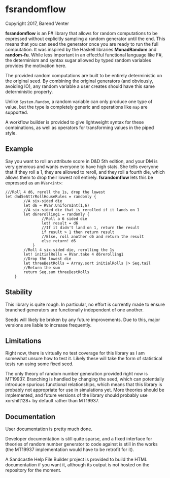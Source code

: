# fsrandomflow

Copyright 2017, Barend Venter

**fsrandomflow** is an F# library that allows for random computations to be expressed without explicitly sampling a random generator until the end. This means that you can seed the generator once you are ready to run the full computation.
It was inspired by the Haskell libraries **MonadRandom** and **random-fu**. While less important in an effectful functional language like F#, the determinism and syntax sugar allowed by typed random variables provides the motivation here.

The provided random computations are built to be entirely deterministic on the original seed. By combining the original generators (and obviously, avoiding IO), any random variable a user creates should have this same deterministic property.

Unlike ```System.Random```, a random variable can only produce one type of value, but the type is completely generic and operations like ```map``` are supported.

A workflow builder is provided to give lightweight syntax for these combinations, as well as operators for transforming values in the piped style.

## Example

Say you want to roll an attribute score in D&D 5th edition, and your DM is very generous and wants everyone to have high stats. She tells everyone that if they roll a 1, they are allowed to reroll, and they roll a fourth die, which allows them to drop their lowest roll entirely. **fsrandomflow** lets this be expressed as an ```RVar<int>```:

```F#
///Roll 4 d6, reroll the 1s, drop the lowest
let dnd5eAttrRollHouseRules = randomly {
        //A six-sided die
        let d6 = RVar.UniformInt(1,6)
        //A six-sided die that is rerolled if it lands on 1
        let d6rerolling1 = randomly {
                //Roll a 6 sided die
                let! result = d6
                //If it didn't land on 1, return the result
                if result > 1 then return result
                //Else, roll another d6 and return the result
                else return! d6
            }
        //Roll 4 six-sided die, rerolling the 1s
        let! initialRolls = RVar.take 4 d6rerolling1
        //Drop the lowest die
        let threeBestRolls = Array.sort initialRolls |> Seq.tail
        //Return the sum
        return Seq.sum threeBestRolls
    }
```

## Stability

This library is quite rough. In particular, no effort is currently made to ensure branched generators are functionally independent of one another.

Seeds will likely be broken by any future improvements. Due to this, major versions are liable to increase frequently.

## Limitations

Right now, there is virtually no test coverage for this library as I am somewhat unsure how to test it. Likely these will take the form of statistical tests run using some fixed seed.

The only theory of random number generation provided right now is MT19937. Branching is handled by changing the seed, which can potentially introduce spurious functional relationships, which means that this library is probably not appropriate for use in simulations yet. More theories should be implemented, and future versions of the library should probably use xorshift128+ by default rather than MT19937.

## Documentation

User documentation is pretty much done.

Developer documentation is still quite sparse, and a fixed interface for theories of random number generator to code against is still in the works (the MT19937 implementation would have to be retrofit for it).

A Sandcastle Help File Builder project is provided to build the HTML documentation if you want it, although its output is not hosted on the repository for the moment.